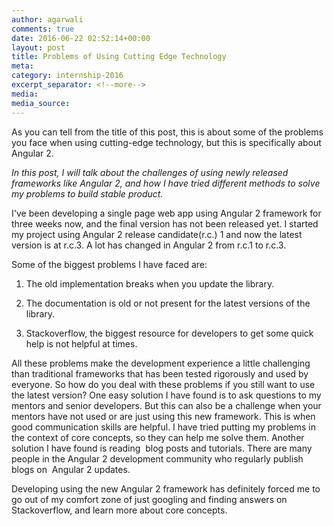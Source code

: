 ```yaml
---
author: agarwali
comments: true
date: 2016-06-22 02:52:14+00:00
layout: post
title: Problems of Using Cutting Edge Technology
meta:
category: internship-2016
excerpt_separator: <!--more-->
media:
media_source:
---
```


As you can tell from the title of this post, this is about some of the problems you face when using cutting-edge technology, but this is specifically about Angular 2.

_In this post, I will talk about the challenges of using newly released frameworks like Angular 2, and how I have tried different methods to solve my problems to build _stable_ product._ <!--more-->

I've been developing a single page web app using Angular 2 framework for three weeks now, and the final version has not been released yet. I started my project using Angular 2 release candidate(r.c.) 1 and now the latest version is at r.c.3. A lot has changed in Angular 2 from r.c.1 to r.c.3.

Some of the biggest problems I have faced are:




  1. The old implementation breaks when you update the library.


  2. The documentation is old or not present for the latest versions of the library.


  3. Stackoverflow, the biggest resource for developers to get some quick help is not helpful at times.


All these problems make the development experience a little challenging than traditional frameworks that has been tested rigorously and used by everyone. So how do you deal with these problems if you still want to use the latest version? One easy solution I have found is to ask questions to my mentors and senior developers. But this can also be a challenge when your mentors have not used or are just using this new framework. This is when good communication skills are helpful. I have tried putting my problems in the context of core concepts, so they can help me solve them. Another solution I have found is reading  blog posts and tutorials. There are many people in the Angular 2 development community who regularly publish blogs on  Angular 2 updates.

Developing using the new Angular 2 framework has definitely forced me to go out of my comfort zone of just googling and finding answers on Stackoverflow, and learn more about core concepts.
